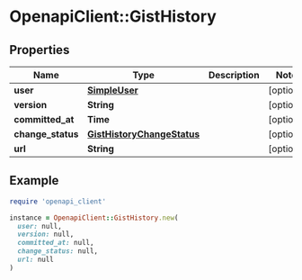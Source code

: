 # OpenapiClient::GistHistory

## Properties

| Name | Type | Description | Notes |
| ---- | ---- | ----------- | ----- |
| **user** | [**SimpleUser**](SimpleUser.md) |  | [optional] |
| **version** | **String** |  | [optional] |
| **committed_at** | **Time** |  | [optional] |
| **change_status** | [**GistHistoryChangeStatus**](GistHistoryChangeStatus.md) |  | [optional] |
| **url** | **String** |  | [optional] |

## Example

```ruby
require 'openapi_client'

instance = OpenapiClient::GistHistory.new(
  user: null,
  version: null,
  committed_at: null,
  change_status: null,
  url: null
)
```


